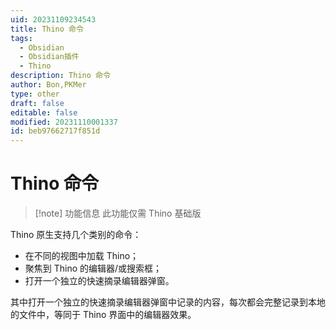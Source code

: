 ```yaml
---
uid: 20231109234543
title: Thino 命令
tags:
  - Obsidian
  - Obsidian插件
  - Thino
description: Thino 命令
author: Bon,PKMer
type: other
draft: false
editable: false
modified: 20231110001337
id: beb97662717f851d
---
```


# Thino 命令

> [!note] 功能信息
> 此功能仅需 Thino 基础版

Thino 原生支持几个类别的命令：

- 在不同的视图中加载 Thino；
- 聚焦到 Thino 的编辑器/或搜索框；
- 打开一个独立的快速摘录编辑器弹窗。

其中打开一个独立的快速摘录编辑器弹窗中记录的内容，每次都会完整记录到本地的文件中，等同于 Thino 界面中的编辑器效果。